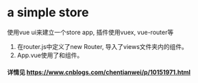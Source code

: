 # a simple store
使用vue ui来建立一个store app, 插件使用vuex, vue-router等

1. 在router.js中定义了new Router, 导入了views文件夹内的组件。
2. App.vue使用了<router-link>和<router-view />组件。

#### 详情见 https://www.cnblogs.com/chentianwei/p/10151971.html
